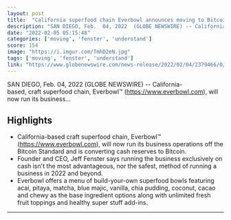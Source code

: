 ```yaml
---
layout: post
title:  "California superfood chain Everbowl announces moving to Bitcoin standard. Will convert its ENTIRE cash reserves to bitcoin!"
description: "SAN DIEGO, Feb.  04, 2022  (GLOBE NEWSWIRE) -- California-based, craft superfood chain, Everbowl™ (https://www.everbowl.com), will now run its business..."
date: "2022-02-05 05:15:48"
categories: ['moving', 'fenster', 'understand']
score: 154
image: "https://i.imgur.com/TmhD2eN.jpg"
tags: ['moving', 'fenster', 'understand']
link: "https://www.globenewswire.com/news-release/2022/02/04/2379466/0/en/Craft-Superfood-Chain-Everbowl-Announces-Moving-to-the-Bitcoin-Standard.html"
---
```


SAN DIEGO, Feb.  04, 2022  (GLOBE NEWSWIRE) -- California-based, craft superfood chain, Everbowl™ (https://www.everbowl.com), will now run its business...

## Highlights

- California-based craft superfood chain, Everbowl™ (https://www.everbowl.com), will now run its business operations off the Bitcoin Standard and is converting cash reserves to Bitcoin.
- Founder and CEO, Jeff Fenster says running the business exclusively on cash isn't the most advantageous, nor the safest, method of running a business in 2022 and beyond.
- Everbowl offers a menu of build-your-own superfood bowls featuring acai, pitaya, matcha, blue majic, vanilla, chia pudding, coconut, cacao and chewy as the base ingredient options along with unlimited fresh fruit toppings and healthy super stuff add-ins.

---
